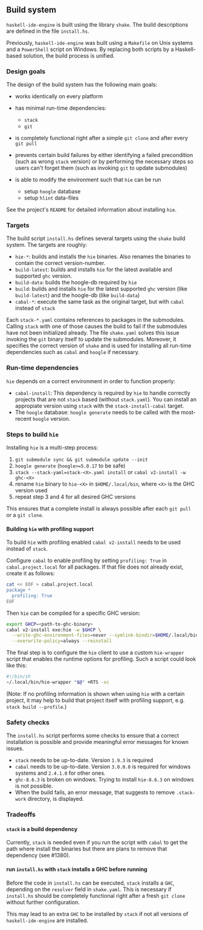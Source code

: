 ## Build system

`haskell-ide-engine` is built using the library `shake`. The build descriptions are defined in the file `install.hs`.

Previously, `haskell-ide-engine` was built using a `Makefile` on Unix systems and a `PowerShell` script on Windows. By replacing both scripts by a Haskell-based solution, the build process is unified.

### Design goals

The design of the build system has the following main goals:

* works identically on every platform
* has minimal run-time dependencies:
    - `stack`
    - `git`
* is completely functional right after a simple `git clone` and after every `git pull`
* prevents certain build failures by either identifying a failed precondition (such as wrong `stack` version) or by performing the necessary steps so users can't forget them (such as invoking `git` to update submodules)


* is able to modify the environment such that `hie` can be run
    - setup `hoogle` database
    - setup `hlint` data-files

See the project's `README` for detailed information about installing `hie`.

### Targets

The build script `install.hs` defines several targets using the `shake` build system. The targets are roughly:

* `hie-*`: builds and installs the `hie` binaries. Also renames the binaries to contain the correct version-number.
* `build-latest`: builds and installs `hie` for the latest available and supported `ghc` version.
* `build-data`: builds the hoogle-db required by `hie`
* `build`:  builds and installs `hie` for the latest supported `ghc` version (like `build-latest`) and the hoogle-db (like `build-data`)
* `cabal-*`: execute the same task as the original target, but with `cabal` instead of `stack`

Each `stack-*.yaml` contains references to packages in the submodules. Calling `stack` with one of those causes the build to fail if the submodules have not been initialized already. The file `shake.yaml` solves this issue invoking the `git` binary itself to update the submodules. Moreover, it specifies the correct version of `shake` and is used for installing all run-time dependencies such as `cabal` and `hoogle` if necessary.

### Run-time dependencies

`hie` depends on a correct environment in order to function properly:

* `cabal-install`: This dependency is required by `hie` to handle correctly projects that are not `stack` based (without `stack.yaml`). You can install an appropiate version using `stack` with the `stack-install-cabal` target.
* The `hoogle` database: `hoogle generate` needs to be called with the most-recent `hoogle` version.

### Steps to build `hie`

Installing `hie` is a multi-step process:

1. `git submodule sync && git submodule update --init`
2. `hoogle generate` (`hoogle>=5.0.17` to be safe)
3. `stack --stack-yaml=stack-<X>.yaml install` or `cabal v2-install -w ghc-<X>`
4. rename `hie` binary to `hie-<X>` in `$HOME/.local/bin`, where `<X>` is the GHC version used
5. repeat step 3 and 4 for all desired GHC versions

This ensures that a complete install is always possible after each `git pull` or a `git clone`.

#### Building `hie` with profiling support

To build `hie` with profiling enabled `cabal v2-install` needs to be used instead of `stack`.

Configure `cabal` to enable profiling by setting `profiling: True` in `cabal.project.local` for all packages. If that file does not already exist, create it as follows:

```bash
cat << EOF > cabal.project.local
package *
  profiling: True
EOF
```

Then `hie` can be compiled for a specific GHC version:

```bash
export GHCP=<path-to-ghc-binary>
cabal v2-install exe:hie -w $GHCP \
  --write-ghc-environment-files=never --symlink-bindir=$HOME/.local/bin \
  --overwrite-policy=always --reinstall
```

The final step is to configure the `hie` client to use a custom `hie-wrapper` script that enables the runtime options for profiling. Such a script could look like this:

```bash
#!/bin/sh
~/.local/bin/hie-wrapper "$@" +RTS -xc
```

(Note: If no profiling information is shown when using `hie` with a certain project, it may help to build that project itself with profiling support, e.g. `stack build --profile`.)

### Safety checks

The `install.hs` script performs some checks to ensure that a correct installation is possible and provide meaningful error messages for known issues.

* `stack` needs to be up-to-date. Version `1.9.3` is required
* `cabal` needs to be up-to-date. Version `3.0.0.0` is required for windows systems and `2.4.1.0` for other ones.
* `ghc-8.6.3` is broken on windows. Trying to install `hie-8.6.3` on windows is not possible.
* When the build fails, an error message, that suggests to remove `.stack-work` directory, is displayed.

### Tradeoffs

#### `stack` is a build dependency

Currently, `stack` is needed even if you run the script with `cabal` to get the path where install the binaries but there are plans to remove that dependency (see #1380).

#### run `install.hs` with `stack` installs a GHC before running

Before the code in `install.hs` can be executed, `stack` installs a `GHC`, depending on the `resolver` field in `shake.yaml`. This is necessary if `install.hs` should be completely functional right after a fresh `git clone` without further configuration.

This may lead to an extra `GHC` to be installed by `stack` if not all versions of `haskell-ide-engine` are installed.
